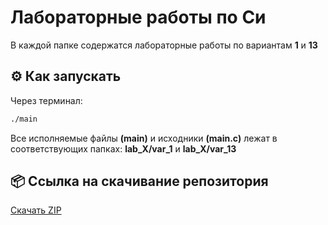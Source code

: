 # Лабораторные работы по Си

В каждой папке содержатся лабораторные работы по вариантам **1** и **13**

## ⚙️ Как запускать

Через терминал:

```bash
./main
```

Все исполняемые файлы **(main)** и исходники **(main.c)** лежат в соответствующих папках: **lab_X/var_1** и **lab_X/var_13**


## 📦 Ссылка на скачивание репозитория

[Скачать ZIP](https://github.com/2rage/roma_sugar/archive/refs/heads/main.zip)
